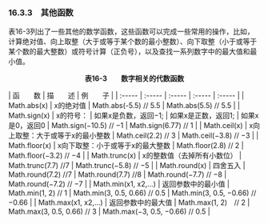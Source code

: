 ### 16.3.3　其他函数

表16-3列出了一些其他的数学函数，这些函数可以完成一些常用的操作，比如，计算绝对值、向上取整（大于或等于某个数的最小整数）、向下取整（小于或等于某个数的最大整数）或符号计算（正负号），以及查找一系列数字中的最大值和最小值。

<center class="my_markdown"><b class="my_markdown">表16-3　　数字相关的代数函数</b></center>

| 函　　数 | 描　　述 | 例　　子 |
| :-----  | :-----  | :-----  | :-----  | :-----  |
| Math.abs(x) | x的绝对值 | Math.abs(-5.5) // 5.5 | Math.abs(5.5) // 5.5 |
| Math.sign(x) | x的符号： | 如果x是负数，返回−1; | 如果x是正数，返回1; | 如果x是0，返回0 | Math.sign(−10.5) // −1 | Math.sign(6.77) // 1 |
| Math.ceil(x) | x向上取整：大于或等于x的最小整数 | Math.ceil(2.2) // 3 | Math.ceil(−3.8) // −3 |
| Math.floor(x) | x向下取整：小于或等于x的最大整数 | Math.floor(2.8) // 2 | Math.floor(−3.2) // −4 |
| Math.trunc(x) | x的整数值（去掉所有小数位） | Math.trunc(7.7) //7 | Math.trunc(−5.8) // −5 |
| Math.round(x) | 四舍五入 | Math.round(7.2) //7 | Math.round(7.7) //8 | Math.round(−7.7) // −8 | Math.round(−7.2) // −7 |
| Math.min(x1, x2,...) | 返回参数中的最小值 | Math.min(1, 2) // 1 | Math.min(3, 0.5, 0.66) // 0.5 | Math.min(3, 0.5, −0.66) // −0.66 |
| Math.max(x1, x2,...) | 返回参数中的最大值 | Math.max(1, 2)　// 2 | Math.max(3, 0.5, 0.66) // 3 | Math.max(−3, 0.5, −0.66) // 0.5 |

